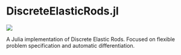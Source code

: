 # DiscreteElasticRods.jl

[![](https://img.shields.io/badge/docs-dev-blue.svg)](https://jamesgabbard.github.io/DiscreteElasticRods.jl/dev)

A Julia implementation of Discrete Elastic Rods. Focused on flexible problem
specification and automatic differentiation.
